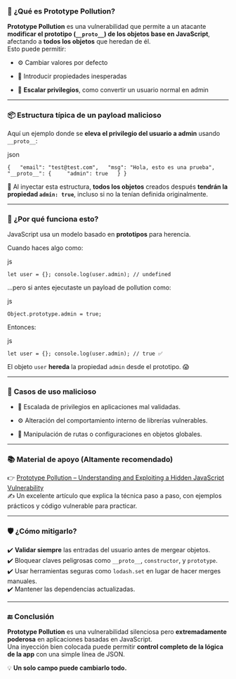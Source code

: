 

### 🧠 **¿Qué es Prototype Pollution?**

**Prototype Pollution** es una vulnerabilidad que permite a un atacante **modificar el prototipo (`__proto__`) de los objetos base en JavaScript**, afectando a **todos los objetos** que heredan de él.  
Esto puede permitir:

- ⚙️ Cambiar valores por defecto
    
- 🚨 Introducir propiedades inesperadas
    
- 🔐 **Escalar privilegios**, como convertir un usuario normal en admin
    

---

### 📦 **Estructura típica de un payload malicioso**

Aquí un ejemplo donde se **eleva el privilegio del usuario a admin** usando `__proto__`:

json

`{   "email": "test@test.com",   "msg": "Hola, esto es una prueba",   "__proto__": {     "admin": true   } }`

🧨 Al inyectar esta estructura, **todos los objetos** creados después **tendrán la propiedad `admin: true`**, incluso si no la tenían definida originalmente.

---

### 🔎 **¿Por qué funciona esto?**

JavaScript usa un modelo basado en **prototipos** para herencia.

Cuando haces algo como:

js


`let user = {}; console.log(user.admin); // undefined`

...pero si antes ejecutaste un payload de pollution como:

js


`Object.prototype.admin = true;`

Entonces:

js


`let user = {}; console.log(user.admin); // true ✅`

El objeto `user` **hereda** la propiedad `admin` desde el prototipo. 😱

---

### 🧰 **Casos de uso malicioso**

- 🔐 Escalada de privilegios en aplicaciones mal validadas.
    
- ⚙️ Alteración del comportamiento interno de librerías vulnerables.
    
- 📂 Manipulación de rutas o configuraciones en objetos globales.
    

---

### 📚 **Material de apoyo (Altamente recomendado)**

👉 [Prototype Pollution – Understanding and Exploiting a Hidden JavaScript Vulnerability](https://medium.com/@albertoc_91016/prototype-pollution-understanding-and-exploiting-a-hidden-javascript-vulnerability-28ea454b1f99)  
✍️ Un excelente artículo que explica la técnica paso a paso, con ejemplos prácticos y código vulnerable para practicar.

---

### 🛡️ **¿Cómo mitigarlo?**

✔️ **Validar siempre** las entradas del usuario antes de mergear objetos.  
✔️ Bloquear claves peligrosas como `__proto__`, `constructor`, y `prototype`.  
✔️ Usar herramientas seguras como `lodash.set` en lugar de hacer merges manuales.  
✔️ Mantener las dependencias actualizadas.

---

### 🔚 **Conclusión**

**Prototype Pollution** es una vulnerabilidad silenciosa pero **extremadamente poderosa** en aplicaciones basadas en JavaScript.  
Una inyección bien colocada puede permitir **control completo de la lógica de la app** con una simple línea de JSON.

💡 **Un solo campo puede cambiarlo todo.**